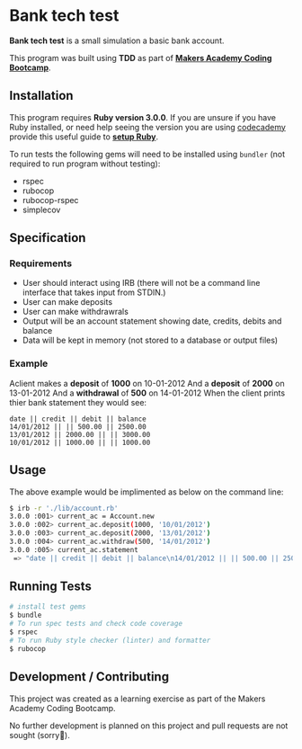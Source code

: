# Bank tech test

**Bank tech test** is a small simulation a basic bank account. 

This program was built  using **TDD** as part of [**Makers Academy Coding Bootcamp**]([http://makers.tech](http://makers.tech/)).

## Installation

This program requires **Ruby version 3.0.0**. If you are unsure if you have Ruby installed, or need help seeing the version you are using [codecademy](https://www.codecademy.com) provide this useful guide to [**setup Ruby**](https://www.codecademy.com/articles/ruby-setup).

To run tests the following gems will need to be installed using `bundler` (not required to run program without testing):

* rspec
* rubocop
* rubocop-rspec
* simplecov

## Specification

### Requirements

* User should interact using IRB  (there will not be a command line interface that takes input from STDIN.)
* User can make deposits
* User can make withdrawrals
* Output will be an account statement showing date, credits, debits and balance
* Data will be kept in memory (not stored to a database or output files)

### Example

Aclient makes a **deposit** of **1000** on 10-01-2012 
And a **deposit** of **2000** on 13-01-2012 
And a **withdrawal** of **500** on 14-01-2012 
When the client prints thier bank statement  they would see:

```
date || credit || debit || balance
14/01/2012 || || 500.00 || 2500.00
13/01/2012 || 2000.00 || || 3000.00
10/01/2012 || 1000.00 || || 1000.00
```

## Usage

The above example would be implimented as below on the command line:

```sh
$ irb -r './lib/account.rb'
3.0.0 :001> current_ac = Account.new
3.0.0 :002> current_ac.deposit(1000, '10/01/2012')
3.0.0 :003> current_ac.deposit(2000, '13/01/2012')
3.0.0 :004> current_ac.withdraw(500, '14/01/2012')
3.0.0 :005> current_ac.statement
 => "date || credit || debit || balance\n14/01/2012 || || 500.00 || 2500.00\n13/01/2012 || 2000.00 || || 3000.00\n10/01/2012 || 1000.00 || || 1000.00"
```

## Running Tests

```zsh
# install test gems
$ bundle
# To run spec tests and check code coverage
$ rspec
# To run Ruby style checker (linter) and formatter
$ rubocop
```

## Development / Contributing

This project was created as a learning exercise as part of the Makers Academy Coding Bootcamp. 

No further development is planned on this project and pull requests are not sought (sorry🤗).